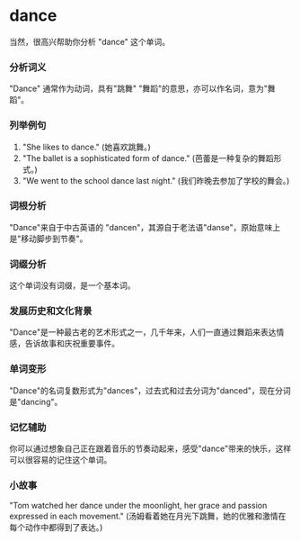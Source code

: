 # dance

当然，很高兴帮助你分析 "dance" 这个单词。

  

### 分析词义

  

"Dance" 通常作为动词，具有"跳舞" "舞蹈"的意思，亦可以作名词，意为"舞蹈"。

  

### 列举例句

  

1.  "She likes to dance." (她喜欢跳舞。)
2.  "The ballet is a sophisticated form of dance." (芭蕾是一种复杂的舞蹈形式。)
3.  "We went to the school dance last night." (我们昨晚去参加了学校的舞会。)

  

### 词根分析

  

"Dance"来自于中古英语的 "dancen"，其源自于老法语"danse"，原始意味上是"移动脚步到节奏"。

  

### 词缀分析

  

这个单词没有词缀，是一个基本词。

  

### 发展历史和文化背景

  

"Dance"是一种最古老的艺术形式之一，几千年来，人们一直通过舞蹈来表达情感，告诉故事和庆祝重要事件。

  

### 单词变形

  

"Dance"的名词复数形式为"dances"，过去式和过去分词为"danced"，现在分词是"dancing"。

  

### 记忆辅助

  

你可以通过想象自己正在跟着音乐的节奏动起来，感受"dance"带来的快乐，这样可以很容易的记住这个单词。

  

### 小故事

  

"Tom watched her dance under the moonlight, her grace and passion expressed in each movement." (汤姆看着她在月光下跳舞，她的优雅和激情在每个动作中都得到了表达。)
